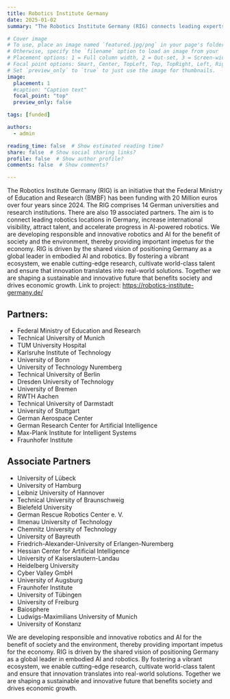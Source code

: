 ```yaml
---
title: Robotics Institute Germany
date: 2025-01-02
summary: "The Robotics Institute Germany (RIG) connects leading experts and talents in science, academia, and the industry to foster cutting-edge research, groundbreaking technologies, and transformative applications."

# Cover image
# To use, place an image named `featured.jpg/png` in your page's folder.
# Otherwise, specify the `filename` option to load an image from your `assets/media/` folder.
# Placement options: 1 = Full column width, 2 = Out-set, 3 = Screen-width
# Focal point options: Smart, Center, TopLeft, Top, TopRight, Left, Right, BottomLeft, Bottom, BottomRight
# Set `preview_only` to `true` to just use the image for thumbnails.
image:
  placement: 1
  #caption: "Caption text"
  focal_point: "top"
  preview_only: false

tags: [funded]

authors:
  - admin

reading_time: false  # Show estimated reading time?
share: false  # Show social sharing links?
profile: false  # Show author profile?
comments: false  # Show comments?

---
```


The Robotics Institute Germany (RIG) is an initiative that the Federal Ministry of Education and Research (BMBF) has been funding with 20 Million euros over four years since 2024. The RIG comprises 14 German universities and research institutions. There are also 19 associated partners. The aim is to connect leading robotics locations in Germany, increase international visibility, attract talent, and accelerate progress in AI-powered robotics.
We are developing responsible and innovative robotics and AI for the benefit of society and the environment, thereby providing important impetus for the economy.
RIG is driven by the shared vision of positioning Germany as a global leader in embodied AI and robotics. By fostering a vibrant ecosystem, we enable cutting-edge research, cultivate world-class talent and ensure that innovation translates into real-world solutions. Together we are shaping a sustainable and innovative future that benefits society and drives economic growth.
Link to project: https://robotics-institute-germany.de/

## Partners:
- Federal Ministry of Education and Research
- Technical University of Munich
- TUM University Hospital
- Karlsruhe Institute of Technology
- University of Bonn
- University of Technology Nuremberg
- Technical University of Berlin
- Dresden University of Technology
- University of Bremen
- RWTH Aachen
- Technical University of Darmstadt
- University of Stuttgart
- German Aerospace Center
- German Research Center for Artificial Intelligence
- Max-Plank Institute for Intelligent Systems
- Fraunhofer Institute

## Associate Partners 
- University of Lübeck
- University of Hamburg
- Leibniz University of Hannover
- Technical University of Braunschweig
- Bielefeld University
- German Rescue Robotics Center e. V.
- Ilmenau University of Technology
- Chemnitz University of Technology
- University of Bayreuth
- Friedrich-Alexander-University of Erlangen-Nuremberg
- Hessian Center for Artificial Intelligence
- University of Kaiserslautern-Landau
- Heidelberg University
- Cyber Valley GmbH
- University of Augsburg
- Fraunhofer Institute
- University of Tübingen
- University of Freiburg
- Baiosphere
- Ludwigs-Maximilians University of Munich
- University of Konstanz

We are developing responsible and innovative robotics and AI for the benefit of society and the environment, thereby providing important impetus for the economy. RIG is driven by the shared vision of positioning Germany as a global leader in embodied AI and robotics. By fostering a vibrant ecosystem, we enable cutting-edge research, cultivate world-class talent and ensure that innovation translates into real-world solutions. Together we are shaping a sustainable and innovative future that benefits society and drives economic growth.


